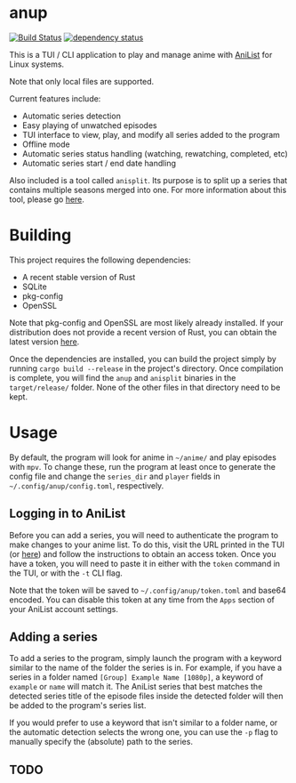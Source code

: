 # anup

[![Build Status](https://travis-ci.org/Acizza/anup.svg?branch=rewrite)](https://travis-ci.org/Acizza/anup)
[![dependency status](https://deps.rs/repo/github/acizza/anup/status.svg)](https://deps.rs/repo/github/acizza/anup)

This is a TUI / CLI application to play and manage anime with [AniList](https://anilist.co) for Linux systems.

Note that only local files are supported.

Current features include:
* Automatic series detection
* Easy playing of unwatched episodes
* TUI interface to view, play, and modify all series added to the program
* Offline mode
* Automatic series status handling (watching, rewatching, completed, etc)
* Automatic series start / end date handling

Also included is a tool called `anisplit`. Its purpose is to split up a series that contains multiple seasons merged into one.
For more information about this tool, please go [here](anisplit/).

# Building

This project requires the following dependencies:

* A recent stable version of Rust
* SQLite
* pkg-config
* OpenSSL

Note that pkg-config and OpenSSL are most likely already installed. If your distribution does not provide a recent version of Rust, you can obtain the latest version [here](https://rustup.rs/).

Once the dependencies are installed, you can build the project simply by running `cargo build --release` in the project's directory. Once compilation is complete, you will find the `anup` and `anisplit` binaries in the `target/release/` folder. None of the other files in that directory need to be kept.

# Usage

By default, the program will look for anime in `~/anime/` and play episodes with `mpv`. To change these, run the program at least once to generate the config file and change the `series_dir` and `player` fields in `~/.config/anup/config.toml`, respectively.

## Logging in to AniList

Before you can add a series, you will need to authenticate the program to make changes to your anime list. To do this, visit the URL printed in the TUI (or [here](https://anilist.co/api/v2/oauth/authorize?client_id=427&response_type=token)) and follow the instructions to obtain an access token. Once you have a token, you will need to paste it in either with the `token` command in the TUI, or with the `-t` CLI flag.

Note that the token will be saved to `~/.config/anup/token.toml` and base64 encoded. You can disable this token at any time from the `Apps` section of your AniList account settings.

## Adding a series

To add a series to the program, simply launch the program with a keyword similar to the name of the folder the series is in.
For example, if you have a series in a folder named `[Group] Example Name [1080p]`, a keyword of `example` or `name` will match it. The AniList series that best matches the detected series title of the episode files inside the detected folder will then be added to the program's series list.

If you would prefer to use a keyword that isn't similar to a folder name, or the automatic detection selects the wrong one, you can use the `-p` flag to manually specify the (absolute) path to the series.

## TODO